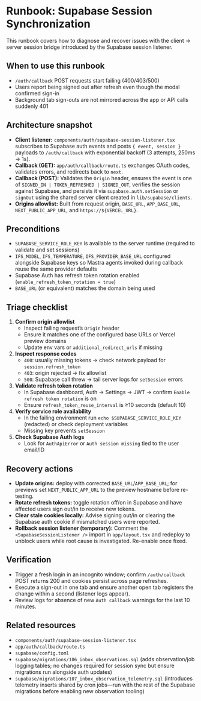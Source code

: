 # Runbook: Supabase Session Synchronization

This runbook covers how to diagnose and recover issues with the client → server session bridge introduced by the Supabase session listener.

## When to use this runbook
- `/auth/callback` POST requests start failing (400/403/500)
- Users report being signed out after refresh even though the modal confirmed sign-in
- Background tab sign-outs are not mirrored across the app or API calls suddenly 401

## Architecture snapshot
- **Client listener:** `components/auth/supabase-session-listener.tsx` subscribes to Supabase auth events and posts `{ event, session }` payloads to `/auth/callback` with exponential backoff (3 attempts, 250ms → 1s).
- **Callback (GET):** `app/auth/callback/route.ts` exchanges OAuth codes, validates errors, and redirects back to `next`.
- **Callback (POST):** Validates the `Origin` header, ensures the event is one of `SIGNED_IN | TOKEN_REFRESHED | SIGNED_OUT`, verifies the session against Supabase, and persists it via `supabase.auth.setSession` or `signOut` using the shared server client created in `lib/supabase/clients`.
- **Origins allowlist:** Built from request origin, `BASE_URL`, `APP_BASE_URL`, `NEXT_PUBLIC_APP_URL`, and `https://${VERCEL_URL}`.

## Preconditions
- `SUPABASE_SERVICE_ROLE_KEY` is available to the server runtime (required to validate and set sessions)
- `IFS_MODEL`, `IFS_TEMPERATURE`, `IFS_PROVIDER_BASE_URL` configured alongside Supabase keys so Mastra agents invoked during callback reuse the same provider defaults
- Supabase Auth has refresh token rotation enabled (`enable_refresh_token_rotation = true`)
- `BASE_URL` (or equivalent) matches the domain being used

## Triage checklist
1. **Confirm origin allowlist**
   - Inspect failing request’s `Origin` header
   - Ensure it matches one of the configured base URLs or Vercel preview domains
   - Update env vars or `additional_redirect_urls` if missing
2. **Inspect response codes**
   - `400`: usually missing tokens → check network payload for `session.refresh_token`
   - `403`: origin rejected → fix allowlist
   - `500`: Supabase call threw → tail server logs for `setSession` errors
3. **Validate refresh token rotation**
   - In Supabase dashboard, Auth → Settings → JWT → confirm `Enable refresh token rotation` is on
   - Ensure `refresh_token_reuse_interval` is ≥10 seconds (default 10)
4. **Verify service role availability**
   - In the failing environment run `echo $SUPABASE_SERVICE_ROLE_KEY` (redacted) or check deployment variables
   - Missing key prevents `setSession`
5. **Check Supabase Auth logs**
   - Look for `AuthApiError` or `Auth session missing` tied to the user email/ID

## Recovery actions
- **Update origins:** deploy with corrected `BASE_URL`/`APP_BASE_URL`; for previews set `NEXT_PUBLIC_APP_URL` to the preview hostname before re-testing.
- **Rotate refresh tokens:** toggle rotation off/on in Supabase and have affected users sign out/in to receive new tokens.
- **Clear stale cookies locally:** Advise signing out/in or clearing the Supabase auth cookie if mismatched users were reported.
- **Rollback session listener (temporary):** Comment the `<SupabaseSessionListener />` import in `app/layout.tsx` and redeploy to unblock users while root cause is investigated. Re-enable once fixed.

## Verification
- Trigger a fresh login in an incognito window; confirm `/auth/callback` POST returns 200 and cookies persist across page refreshes.
- Execute a sign-out in one tab and ensure another open tab registers the change within a second (listener logs appear).
- Review logs for absence of new `Auth callback` warnings for the last 10 minutes.

## Related resources
- `components/auth/supabase-session-listener.tsx`
- `app/auth/callback/route.ts`
- `supabase/config.toml`
- `supabase/migrations/106_inbox_observations.sql` (adds observation/job logging tables; no changes required for session sync but ensure migrations run alongside auth updates)
- `supabase/migrations/107_inbox_observation_telemetry.sql` (introduces telemetry inserts shared by cron jobs—run with the rest of the Supabase migrations before enabling new observation tooling)
